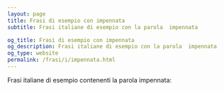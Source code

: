 ```yaml
---
layout: page
title: Frasi di esempio con impennata 
subtitle: Frasi italiane di esempio con la parola  impennata

og_title: Frasi di esempio con impennata 
og_description: Frasi italiane di esempio con la parola  impennata
og_type: website
permalink: /frasi/i/impennata.html
---
```


Frasi italiane di esempio contenenti la parola impennata:


